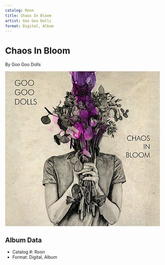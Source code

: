 ```yaml
---
catalog: Roon
title: Chaos In Bloom
artist: Goo Goo Dolls
format: Digital, Album
---
```


# Chaos In Bloom

By Goo Goo Dolls

![](../../assets/albumcovers/Goo_Goo_Dolls-Chaos_In_Bloom.png)

## Album Data

- Catalog #: Roon
- Format: Digital, Album

